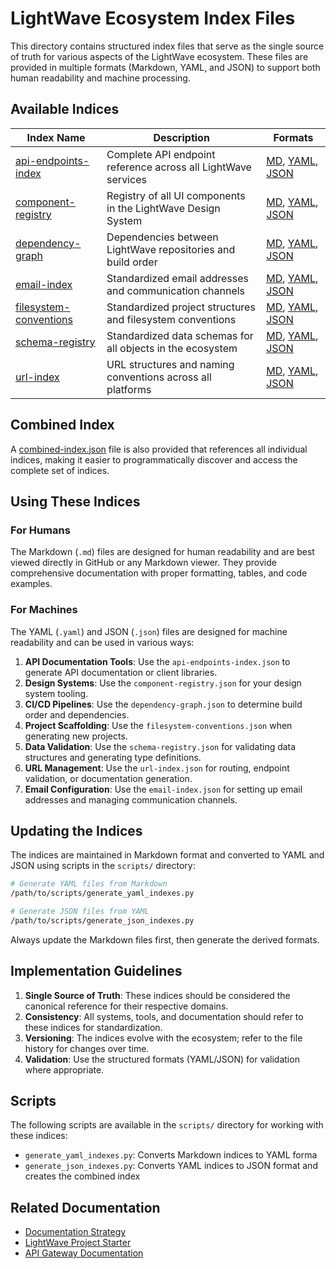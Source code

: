 # LightWave Ecosystem Index Files

This directory contains structured index files that serve as the single source of truth for various aspects of the LightWave ecosystem. These files are provided in multiple formats (Markdown, YAML, and JSON) to support both human readability and machine processing.

## Available Indices

| Index Name | Description | Formats |
|------------|-------------|---------|
| [api-endpoints-index](api-endpoints-index.md) | Complete API endpoint reference across all LightWave services | [MD](api-endpoints-index.md), [YAML](api-endpoints-index.yaml), [JSON](api-endpoints-index.json) |
| [component-registry](component-registry.md) | Registry of all UI components in the LightWave Design System | [MD](component-registry.md), [YAML](component-registry.yaml), [JSON](component-registry.json) |
| [dependency-graph](dependency-graph.md) | Dependencies between LightWave repositories and build order | [MD](dependency-graph.md), [YAML](dependency-graph.yaml), [JSON](dependency-graph.json) |
| [email-index](email-index.md) | Standardized email addresses and communication channels | [MD](email-index.md), [YAML](email-index.yaml), [JSON](email-index.json) |
| [filesystem-conventions](filesystem-conventions.md) | Standardized project structures and filesystem conventions | [MD](filesystem-conventions.md), [YAML](filesystem-conventions.yaml), [JSON](filesystem-conventions.json) |
| [schema-registry](schema-registry.md) | Standardized data schemas for all objects in the ecosystem | [MD](schema-registry.md), [YAML](schema-registry.yaml), [JSON](schema-registry.json) |
| [url-index](url-index.md) | URL structures and naming conventions across all platforms | [MD](url-index.md), [YAML](url-index.yaml), [JSON](url-index.json) |

## Combined Index

A [combined-index.json](combined-index.json) file is also provided that references all individual indices, making it easier to programmatically discover and access the complete set of indices.

## Using These Indices

### For Humans

The Markdown (`.md`) files are designed for human readability and are best viewed directly in GitHub or any Markdown viewer. They provide comprehensive documentation with proper formatting, tables, and code examples.

### For Machines

The YAML (`.yaml`) and JSON (`.json`) files are designed for machine readability and can be used in various ways:

1. **API Documentation Tools**: Use the `api-endpoints-index.json` to generate API documentation or client libraries.
2. **Design Systems**: Use the `component-registry.json` for your design system tooling.
3. **CI/CD Pipelines**: Use the `dependency-graph.json` to determine build order and dependencies.
4. **Project Scaffolding**: Use the `filesystem-conventions.json` when generating new projects.
5. **Data Validation**: Use the `schema-registry.json` for validating data structures and generating type definitions.
6. **URL Management**: Use the `url-index.json` for routing, endpoint validation, or documentation generation.
7. **Email Configuration**: Use the `email-index.json` for setting up email addresses and managing communication channels.

## Updating the Indices

The indices are maintained in Markdown format and converted to YAML and JSON using scripts in the `scripts/` directory:

```bash
# Generate YAML files from Markdown
/path/to/scripts/generate_yaml_indexes.py

# Generate JSON files from YAML
/path/to/scripts/generate_json_indexes.py
```

Always update the Markdown files first, then generate the derived formats.

## Implementation Guidelines

1. **Single Source of Truth**: These indices should be considered the canonical reference for their respective domains.
2. **Consistency**: All systems, tools, and documentation should refer to these indices for standardization.
3. **Versioning**: The indices evolve with the ecosystem; refer to the file history for changes over time.
4. **Validation**: Use the structured formats (YAML/JSON) for validation where appropriate.

## Scripts

The following scripts are available in the `scripts/` directory for working with these indices:

- `generate_yaml_indexes.py`: Converts Markdown indices to YAML forma
- `generate_json_indexes.py`: Converts YAML indices to JSON format and creates the combined index

## Related Documentation

- [Documentation Strategy](../documentation-single-source-of-truth.md)
- [LightWave Project Starter](../lightwave-project-starter/project-starter-guide.md)
- [API Gateway Documentation](../lightwave-api-gateway/overview.md)